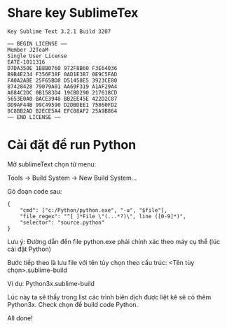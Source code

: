 # Share key SublimeTex
```
Key Sublime Text 3.2.1 Build 3207

—– BEGIN LICENSE —–
Member J2TeaM
Single User License
EA7E-1011316
D7DA350E 1B8B0760 972F8B60 F3E64036
B9B4E234 F356F38F 0AD1E3B7 0E9C5FAD
FA0A2ABE 25F65BD8 D51458E5 3923CE80
87428428 79079A01 AA69F319 A1AF29A4
A684C2DC 0B1583D4 19CBD290 217618CD
5653E0A0 BACE3948 BB2EE45E 422D2C87
DD9AF44B 99C49590 D2DBDEE1 75860FD2
8C8BB2AD B2ECE5A4 EFC08AF2 25A9B864
—— END LICENSE ——
```

# Cài đặt để run Python
Mở sublimeText chọn từ menu:

Tools -> Build System -> New Build System...

Gõ đoạn code sau:
```
{
    "cmd": ["c:/Python/python.exe", "-u", "$file"],
    "file_regex": "^[ ]*File \"(...*?)\", line ([0-9]*)",
    "selector": "source.python"
}
```
Lưu ý: Đường dẫn đến file python.exe phải chính xác theo máy cụ thể (lúc cài đặt Python)

Bước tiếp theo là lưu file với tên tùy chọn theo cấu trúc: <Tên tùy chọn>.sublime-build

Ví dụ: Python3x.sublime-build

Lúc này ta sẽ thấy trong list các trình biên dịch được liệt kê sẽ có thêm Python3x. Check chọn để build code Python.

All done!
